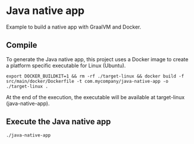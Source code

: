 # Java native app

Example to build a native app with GraalVM and Docker.

## Compile

To generate the Java native app, this project uses a Docker image to create a platform specific executable for Linux (Ubuntu).

```shell
export DOCKER_BUILDKIT=1 && rm -rf ./target-linux && docker build -f src/main/docker/Dockerfile -t com.mycompany/java-native-app -o ./target-linux .
```

At the end of the execution, the executable will be available at target-linux (java-native-app).

## Execute the Java native app

```shell
./java-native-app
```
